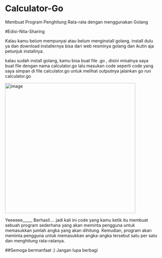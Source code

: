 # Calculator-Go
Membuat Program Penghitung Rata-rata dengan menggunakan Golang 

#Edisi-Nita-Sharing

Kalau kamu belum mempunyai atau belum menginstall golang, install dulu ya dan download installernya bisa dari web resminya golang dan ikutin aja petunjuk installnya.

kalau sudah install golang, kamu bisa buat file .go , disini misalnya saya buat file dengan nama calculator.go
lalu masukan code seperti code yang saya simpan di file calculator.go
untuk melihat outputnya jalankan go run calculator.go


<img width="428" alt="image" src="https://github.com/nsasli/Calculator-Go/assets/47415483/c02f84b6-0729-4d8f-b487-12a2f29de88d">


Yeeeeee,,,,,,,, Berhasil....
jadi kali ini code yang kamu ketik itu membuat sebuah program sederhana yang akan meminta pengguna untuk memasukkan jumlah angka yang akan dihitung. Kemudian, program akan meminta pengguna untuk memasukkan angka-angka tersebut satu per satu dan menghitung rata-ratanya. 

##Semoga bermanfaat :) Jangan lupa berbagi 
